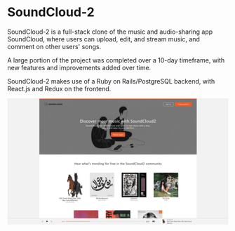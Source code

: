 # SoundCloud-2

SoundCloud-2 is a full-stack clone of the music and audio-sharing app SoundCloud, where users can upload, edit, and stream music, and comment on other users' songs. 

A large portion of the project was completed over a 10-day timeframe, with new features and improvements added over time. 

SoundCloud-2 makes use of a Ruby on Rails/PostgreSQL backend, with React.js and Redux on the frontend.  
  
![alt text](https://github.com/Ajay-Vishwanath/SoundCloud2/blob/master/app/assets/images/splash_page_screenshot.png)
